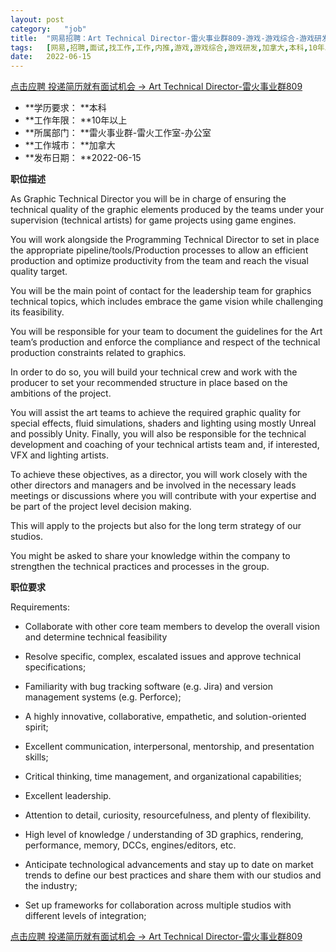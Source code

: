 ```yaml
---
layout:	post
category:	"job"
title:	"网易招聘：Art Technical Director-雷火事业群809-游戏-游戏综合-游戏研发-加拿大本科10年以上"
tags:	[网易,招聘,面试,找工作,工作,内推,游戏,游戏综合,游戏研发,加拿大,本科,10年以上]
date:	2022-06-15
---
```


[点击应聘 投递简历就有面试机会 ->  Art Technical Director-雷火事业群809](http://mobile.bole.netease.com/bole/boleDetail?id=40898&employeeId=346f03c3cda5f04c&key=all)



- **学历要求： **本科
- **工作年限： **10年以上
- **所属部门： **雷火事业群-雷火工作室-办公室
- **工作城市： **加拿大
- **发布日期： **2022-06-15



**职位描述**

As Graphic Technical Director you will be in charge of ensuring the technical quality of the graphic elements produced by the teams under your supervision (technical artists) for game projects using game engines. 



You will work alongside the Programming Technical Director to set in place the appropriate pipeline/tools/Production processes to allow an efficient production and optimize productivity from the team and reach the visual quality target. 

You will be the main point of contact for the leadership team for graphics technical topics, which includes embrace the game vision while challenging its feasibility.



You will be responsible for your team to document the guidelines for the Art team’s production and enforce the compliance and respect of the technical production constraints related to graphics.

In order to do so, you will build your technical crew and work with the producer to set your recommended structure in place based on the ambitions of the project.



You will assist the art teams to achieve the required graphic quality for special effects, fluid simulations, shaders and lighting using mostly Unreal and possibly Unity.  Finally, you will also be responsible for the technical development and coaching of your technical artists team and, if interested, VFX and lighting artists.



To achieve these objectives, as a director, you will work closely with the other directors and managers and be involved in the necessary leads meetings or discussions where you will contribute with your expertise and be part of the project level decision making.

This will apply to the projects but also for the long term strategy of our studios.



You might be asked to share your knowledge within the company to strengthen the technical practices and processes in the group.



**职位要求**

Requirements:



- Collaborate with other core team members to develop the overall vision and determine technical feasibility 

- Resolve specific, complex, escalated issues and approve technical specifications; 

- Familiarity with bug tracking software (e.g. Jira) and version management systems (e.g. Perforce); 

- A highly innovative, collaborative, empathetic, and solution-oriented spirit; 

- Excellent communication, interpersonal, mentorship, and presentation skills; 

- Critical thinking, time management, and organizational capabilities; 

- Excellent leadership. 

- Attention to detail, curiosity, resourcefulness, and plenty of flexibility. 

- High level of knowledge / understanding of 3D graphics, rendering, performance, memory, DCCs, engines/editors, etc. 

- Anticipate technological advancements and stay up to date on market trends to define our best practices and share them with our studios and the industry; 

- Set up frameworks for collaboration across multiple studios with different levels of integration;



[点击应聘 投递简历就有面试机会 ->  Art Technical Director-雷火事业群809](http://mobile.bole.netease.com/bole/boleDetail?id=40898&employeeId=346f03c3cda5f04c&key=all)